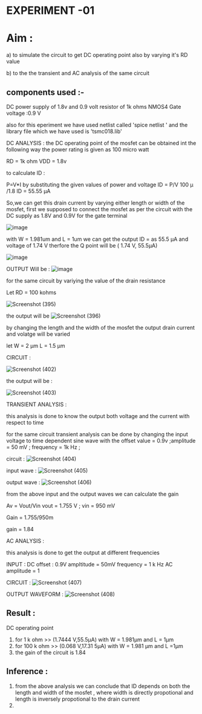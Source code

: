 #  EXPERIMENT -01



# Aim :
   a) to simulate the circuit to get DC operating point also by varying it's RD value
   
   b) to the the transient and AC analysis of the same circuit 



  ## components used :-
   DC power supply of 1.8v and 0.9 volt
   resistor of 1k ohms
   NMOS4
   Gate voltage :0.9 V
   
   also for this eperiment we have used netlist called 'spice netlist ' and the library file which 
   we have used is 'tsmc018.lib'
   

   DC ANALYSIS :
   the DC operating point of the mosfet can be obtained int the following way the power rating is given as 100 micro watt

   RD = 1k ohm
   VDD = 1.8v
   
   to calculate ID :

  P=V*I
    by substituting the given values of power and voltage ID = P/V
    100 µ /1.8
    ID = 55.55 µA

  So,we can get this drain current by varying either length or width of the mosfet,
  first we supposed to connect the mosfet as per the circuit with the DC supply as 1.8V and 0.9V for the gate terminal

  ![image](https://github.com/user-attachments/assets/d7b66808-1316-45f9-a10f-f14fc84986ba)


  with W = 1.981um and L = 1um
  we can get the output  ID = as 55.5 µA and voltage of 1.74 V
  therfore the Q point will be ( 1.74 V, 55.5µA)

  ![image](https://github.com/user-attachments/assets/a4f2f196-baea-4a9d-aede-0e876b9e905e)

  OUTPUT Will be :
  ![image](https://github.com/user-attachments/assets/83d4ea3d-6e34-46b0-89ab-c5ad17e2d3bd)

  for the same circuit by variying the value of the drain resistance 

  Let RD = 100 kohms 

  ![Screenshot (395)](https://github.com/user-attachments/assets/7794c20c-02ee-41ca-b716-38e52cde9a27)

  the output will be 
  ![Screenshot (396)](https://github.com/user-attachments/assets/288d5fb7-dd85-41b3-b882-f57934094c28)

by changing the length and the width of the mosfet the output drain current and volatge will be varied 

let W = 2 µm
    L = 1.5 µm

  CIRCUIT :

 ![Screenshot (402)](https://github.com/user-attachments/assets/171046c7-ac62-4464-a024-77a6de6e1f3d)


 the output will be :

 ![Screenshot (403)](https://github.com/user-attachments/assets/6c1a31de-ac1f-4d34-b49c-64eb027d8684)




 TRANSIENT ANALYSIS :

 this analysis is done to know the output both voltage and the current with respect to time 

 for the same circuit transient analysis can be done by changing the input voltage to time dependent sine wave with the offset value = 0.9v ;amplitude = 50 mV ; frequency = 1k Hz ;

 circuit :
 ![Screenshot (404)](https://github.com/user-attachments/assets/26f8df12-5773-429a-99c0-2dfd67f0743d)

 input wave :
 ![Screenshot (405)](https://github.com/user-attachments/assets/4f32055f-d7b7-41d8-9ddb-38191a9e9b72)

 output wave :
 ![Screenshot (406)](https://github.com/user-attachments/assets/c5d072fe-08b9-4c3d-8a64-267fea13a82d)

 from the above input and the output waves we can calculate the gain 

 Av = Vout/Vin
 vout = 1.755 V ; vin = 950 mV
 
 Gain = 1.755/950m

  gain = 1.84

AC ANALYSIS :

this analysis is done to get the output at different frequencies

INPUT :
 DC offset : 0.9V
 ampltitude = 50mV
 frequency = 1 k Hz
 AC amplitude = 1

  CIRCUIT :
  ![Screenshot (407)](https://github.com/user-attachments/assets/32d81c44-c647-4a11-ba2b-c5294f1a9ffc)

  OUTPUT WAVEFORM :
  ![Screenshot (408)](https://github.com/user-attachments/assets/773b9e0a-58f5-44ab-a19f-2369b1693ee6)

## Result :

DC operating point 
1) for 1 k ohm >> (1.7444 V,55.5µA) with W = 1.981µm and L = 1µm
2) for 100 k ohm >> (0.068 V,17.31 5µA) with W = 1.981 µm and L =1µm
3) the gain of the circuit is 1.84

## Inference :
 1) from the above  analysis we can conclude that ID depends on both the length and width of the mosfet , where width is directly propotional and length is inversely propotional to the drain current
 2)  
 
  


  


  


    

   
   
